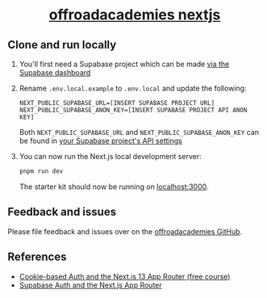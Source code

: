 <a href="https://github.com/ZeroThreshold/oracadamics">
  <h1 align="center">offroadacademies nextjs</h1>
</a>

## Clone and run locally

1. You'll first need a Supabase project which can be made [via the Supabase dashboard](https://database.new)

2. Rename `.env.local.example` to `.env.local` and update the following:

   ```
   NEXT_PUBLIC_SUPABASE_URL=[INSERT SUPABASE PROJECT URL]
   NEXT_PUBLIC_SUPABASE_ANON_KEY=[INSERT SUPABASE PROJECT API ANON KEY]
   ```

   Both `NEXT_PUBLIC_SUPABASE_URL` and `NEXT_PUBLIC_SUPABASE_ANON_KEY` can be found in [your Supabase project's API settings](https://app.supabase.com/project/_/settings/api)

3. You can now run the Next.js local development server:

   ```bash
   pnpm run dev
   ```

   The starter kit should now be running on [localhost:3000](http://localhost:3000/).

## Feedback and issues

Please file feedback and issues over on the [offroadacademies GitHub](https://github.com/supabase/supabase/issues/new/choose).

## References

- [Cookie-based Auth and the Next.js 13 App Router (free course)](https://youtube.com/playlist?list=PL5S4mPUpp4OtMhpnp93EFSo42iQ40XjbF)
- [Supabase Auth and the Next.js App Router](https://github.com/supabase/supabase/tree/master/examples/auth/nextjs)
